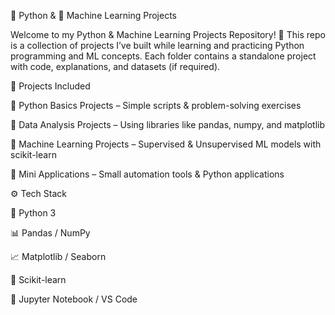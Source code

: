 🐍 Python & 🤖 Machine Learning Projects

Welcome to my Python & Machine Learning Projects Repository! 🚀 This repo is a collection of projects I’ve built while learning and practicing Python programming and ML concepts. Each folder contains a standalone project with code, explanations, and datasets (if required).

📂 Projects Included

🔹 Python Basics Projects – Simple scripts & problem-solving exercises

🔹 Data Analysis Projects – Using libraries like pandas, numpy, and matplotlib

🔹 Machine Learning Projects – Supervised & Unsupervised ML models with scikit-learn

🔹 Mini Applications – Small automation tools & Python applications

⚙️ Tech Stack

🐍 Python 3

📊 Pandas / NumPy

📈 Matplotlib / Seaborn

🤖 Scikit-learn

📘 Jupyter Notebook / VS Code
